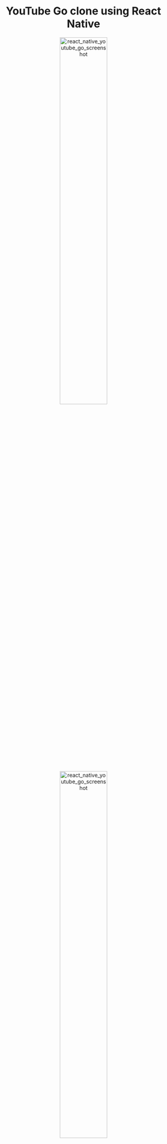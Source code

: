 <h1 align="center">YouTube Go clone using React Native</h1>

<p align="center"><img width="50%" src="https://github.com/iMiebaka/youtubeGoClone-ReactNative/blob/main/s1.png" alt="react_native_youtube_go_screenshot"> <img width="50%" src="https://github.com/iMiebaka/youtubeGoClone-ReactNative/blob/main/s1.png" alt="react_native_youtube_go_screenshot"></p>

Disclaimer: This app is just a UI for YouTube GO, and does not connect to the internet

This project was build using React Natvive and Expo </br>
Using this framework, provide cross platform funtionality for both android and iOS

Application Installation
```shell
git clone https://github.com/iMiebaka/youtubeGoClone-ReactNative
cd youtubeGoClone-ReactNative/
npm install
expo start
```

<a href="https://reactnative.dev/" target="_blank" rel="noopener noreferrer"> Need more knowledge React Native? Check out the Documention</a> </br>
<a href="https://expo.dev" target="_blank" rel="noopener noreferrer"> Check out the Expo Documentation</a>
